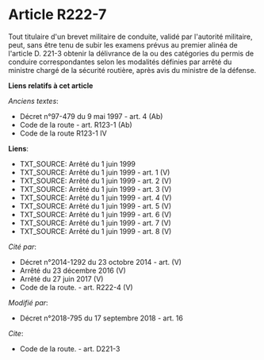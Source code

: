 # Article R222-7

Tout titulaire d'un brevet militaire de conduite, validé par l'autorité militaire, peut, sans être tenu de subir les examens
prévus au premier alinéa de l'article D. 221-3 obtenir la délivrance de la ou des catégories du permis de conduire
correspondantes selon les modalités définies par arrêté du ministre chargé de la sécurité routière, après avis du ministre de
la défense.

**Liens relatifs à cet article**

_Anciens textes_:

  - Décret n°97-479 du 9 mai 1997 - art. 4 (Ab)
  - Code de la route - art. R123-1 (Ab)
  - Code de la route R123-1 IV

**Liens**:

  - TXT_SOURCE: Arrêté du 1 juin 1999
  - TXT_SOURCE: Arrêté du 1 juin 1999 - art. 1 (V)
  - TXT_SOURCE: Arrêté du 1 juin 1999 - art. 2 (V)
  - TXT_SOURCE: Arrêté du 1 juin 1999 - art. 3 (V)
  - TXT_SOURCE: Arrêté du 1 juin 1999 - art. 4 (V)
  - TXT_SOURCE: Arrêté du 1 juin 1999 - art. 5 (V)
  - TXT_SOURCE: Arrêté du 1 juin 1999 - art. 6 (V)
  - TXT_SOURCE: Arrêté du 1 juin 1999 - art. 7 (V)
  - TXT_SOURCE: Arrêté du 1 juin 1999 - art. 8 (V)

_Cité par_:

  - Décret n°2014-1292 du 23 octobre 2014 - art. (V)
  - Arrêté du 23 décembre 2016 (V)
  - Arrêté du 27 juin 2017 (V)
  - Code de la route. - art. R222-4 (V)

_Modifié par_:

  - Décret n°2018-795 du 17 septembre 2018 - art. 16

_Cite_:

  - Code de la route. - art. D221-3
